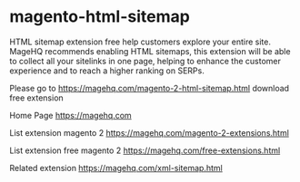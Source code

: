 # magento-html-sitemap
HTML sitemap extension free help customers explore your entire site. MageHQ recommends enabling HTML sitemaps, this extension will be able to collect all your sitelinks in one page, helping to enhance the customer experience and to reach a higher ranking on SERPs.

Please go to https://magehq.com/magento-2-html-sitemap.html download free extension

Home Page https://magehq.com

List extension magento 2 https://magehq.com/magento-2-extensions.html

List extension free magento 2 https://magehq.com/free-extensions.html

Related extension https://magehq.com/xml-sitemap.html
